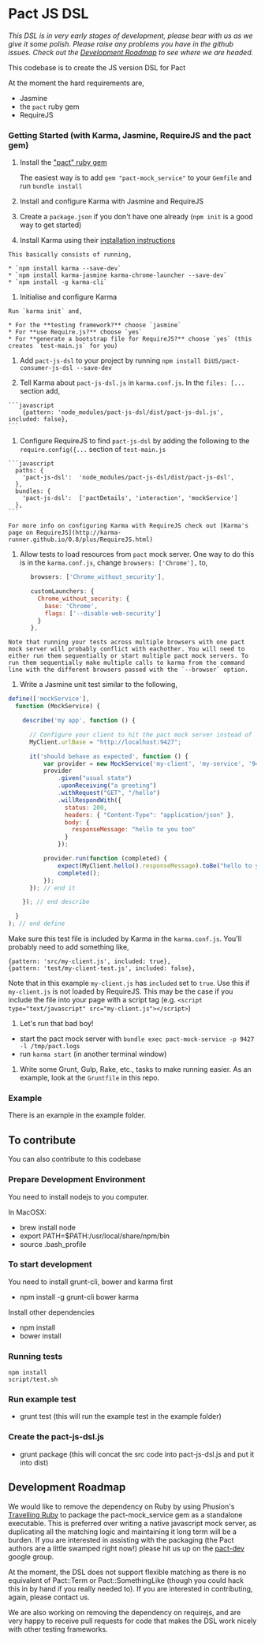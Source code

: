 Pact JS DSL
=========

_This DSL is in very early stages of development, please bear with us as we give it some polish. Please raise any problems you have in the github issues. Check out the [Development Roadmap](#development-roadmap) to see where we are headed._

This codebase is to create the JS version DSL for Pact

At the moment the hard requirements are,
- Jasmine
- the `pact` ruby gem
- RequireJS

### Getting Started (with Karma, Jasmine, RequireJS and the pact gem)

1. Install the ["pact" ruby gem](https://github.com/realestate-com-au/pact)

   The easiest way is to add `gem "pact-mock_service"` to your `Gemfile` and run `bundle install`

1. Install and configure Karma with Jasmine and RequireJS

  1. Create a `package.json` if you don't have one already (`npm init` is a good way to get started)

  1. Install Karma using their [installation instructions](http://karma-runner.github.io/0.12/intro/installation.html)

    This basically consists of running,

    * `npm install karma --save-dev`
    * `npm install karma-jasmine karma-chrome-launcher --save-dev`
    * `npm install -g karma-cli`

  1. Initialise and configure Karma

    Run `karma init` and,

    * For the **testing framework?** choose `jasmine`
    * For **use Require.js?** choose `yes`
    * For **generate a bootstrap file for RequireJS?** choose `yes` (this creates `test-main.js` for you)

  1. Add `pact-js-dsl` to your project by running `npm install DiUS/pact-consumer-js-dsl --save-dev`

  1. Tell Karma about `pact-js-dsl.js` in `karma.conf.js`. In the `files: [...` section add,

    ```javascript
        {pattern: 'node_modules/pact-js-dsl/dist/pact-js-dsl.js', included: false},
    ```

  1. Configure RequireJS to find `pact-js-dsl` by adding the following to the `require.config({...` section of `test-main.js`

    ```javascript
      paths: {
        'pact-js-dsl':  'node_modules/pact-js-dsl/dist/pact-js-dsl',
      },
      bundles: {
        'pact-js-dsl':  ['pactDetails', 'interaction', 'mockService']
      },
    ```

    For more info on configuring Karma with RequireJS check out [Karma's page on RequireJS](http://karma-runner.github.io/0.8/plus/RequireJS.html)

  1. Allow tests to load resources from `pact` mock server. One way to do this is in the `karma.conf.js`, change `browsers: ['Chrome'],` to,

     ```javascript
        browsers: ['Chrome_without_security'],

        customLaunchers: {
          Chrome_without_security: {
            base: 'Chrome',
            flags: ['--disable-web-security']
          }
        },
     ```

    Note that running your tests across multiple browsers with one pact mock server will probably conflict with eachother. You will need to either run them sequentially or start multiple pact mock servers. To run them sequentially make multiple calls to karma from the command line with the different browsers passed with the `--browser` option.

1. Write a Jasmine unit test similar to the following,

  ```javascript
  define(['mockService'],
    function (MockService) {

      describe('my app', function () {

        // Configure your client to hit the pact mock server instead of 'production'
        MyClient.urlBase = "http://localhost:9427";

        it('should behave as expected', function () {
            var provider = new MockService('my-client', 'my-service', '9427');
            provider
                .given("usual state")
                .uponReceiving("a greeting")
                .withRequest("GET", "/hello")
                .willRespondWith({
                  status: 200,
                  headers: { "Content-Type": "application/json" },
                  body: {
                    responseMessage: "hello to you too"
                  }
                });

            provider.run(function (completed) {
                expect(MyClient.hello().responseMessage).toBe("hello to you too");
                completed();
            });
        }); // end it

      }); // end describe

    }
  ); // end define
  ```

  Make sure this test file is included by Karma in the `karma.conf.js`. You'll probably need to add something like,

  ```
  {pattern: 'src/my-client.js', included: true},
  {pattern: 'test/my-client-test.js', included: false},
  ```

  Note that in this example `my-client.js` has `included` set to `true`. Use this if `my-client.js` is not loaded by RequireJS. This may be the case if you include the file into your page with a script tag (e.g. `<script type="text/javascript" src="my-client.js"></script>`)

1. Let's run that bad boy!

  * start the pact mock server with `bundle exec pact-mock-service -p 9427 -l /tmp/pact.logs`
  * run `karma start` (in another terminal window)

1. Write some Grunt, Gulp, Rake, etc., tasks to make running easier. As an example, look at the `Gruntfile` in this repo.


### Example

There is an example in the example folder.

To contribute
-----
You can also contribute to this codebase

### Prepare Development Environment

You need to install nodejs to you computer.

In MacOSX:

- brew install node
- export PATH=$PATH:/usr/local/share/npm/bin
- source .bash_profile

### To start development

You need to install grunt-cli, bower and karma first

- npm install -g grunt-cli bower karma

Install other dependencies

- npm install
- bower install

### Running tests

    npm install
    script/test.sh

### Run example test

- grunt test (this will run the example test in the example folder)

### Create the pact-js-dsl.js

- grunt package (this will concat the src code into pact-js-dsl.js and put it into dist)

## Development Roadmap

We would like to remove the dependency on Ruby by using Phusion's [Travelling Ruby](https://github.com/phusion/traveling-ruby) to package the pact-mock_service gem as a standalone executable. This is preferred over writing a native javascript mock server, as duplicating all the matching logic and maintaining it long term will be a burden. If you are interested in assisting with the packaging (the Pact authors are a little swamped right now!) please hit us up on the [pact-dev](https://groups.google.com/forum/#!forum/pact-dev) google group.

At the moment, the DSL does not support flexible matching as there is no equivalent of Pact::Term or Pact::SomethingLike (though you could hack this in by hand if you really needed to). If you are interested in contributing, again, please contact us.

We are also working on removing the dependency on requirejs, and are very happy to receive pull requests for code that makes the DSL work nicely with other testing frameworks.
